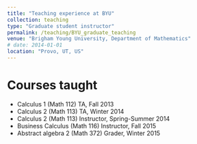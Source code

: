 ```yaml
---
title: "Teaching experience at BYU"
collection: teaching
type: "Graduate student instructor"
permalink: /teaching/BYU_graduate_teaching
venue: "Brigham Young University, Department of Mathematics"
# date: 2014-01-01
location: "Provo, UT, US"
---
```


Courses taught
=======
* Calculus 1 (Math 112) TA, Fall 2013
* Calculus 2 (Math 113) TA, Winter 2014
* Calculus 2 (Math 113) Instructor, Spring-Summer 2014
* Business Calculus (Math 116) Instructor, Fall 2015
* Abstract algebra 2 (Math 372) Grader, Winter 2015

